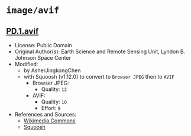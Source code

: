 # `image/avif`

## [PD.1.avif](../files/PD.1.avif)

- License: Public Domain
- Original Author(s): Earth Science and Remote Sensing Unit, Lyndon B. Johnson Space Center
- Modified:
  - by AsherJingkongChen
  - with Squoosh (v1.12.0) to convert to `Browser JPEG` then to `AVIF`
    - Browser JPEG:
      - Quality: `12`
    - AVIF:
      - Quality: `10`
      - Effort: `9`
- References and Sources:
  - [Wikimedia Commons](https://upload.wikimedia.org/wikipedia/commons/b/bb/ISS067-E-176271_-_View_of_Earth.jpg)
  - [Squoosh](https://squoosh.app/)
